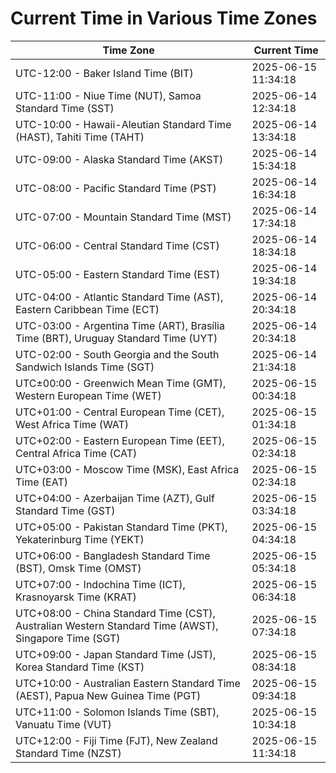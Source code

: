 # Current Time in Various Time Zones

| Time Zone | Current Time |
|-----------|--------------|
| UTC-12:00 - Baker Island Time (BIT) | 2025-06-15 11:34:18 |
| UTC-11:00 - Niue Time (NUT), Samoa Standard Time (SST) | 2025-06-14 12:34:18 |
| UTC-10:00 - Hawaii-Aleutian Standard Time (HAST), Tahiti Time (TAHT) | 2025-06-14 13:34:18 |
| UTC-09:00 - Alaska Standard Time (AKST) | 2025-06-14 15:34:18 |
| UTC-08:00 - Pacific Standard Time (PST) | 2025-06-14 16:34:18 |
| UTC-07:00 - Mountain Standard Time (MST) | 2025-06-14 17:34:18 |
| UTC-06:00 - Central Standard Time (CST) | 2025-06-14 18:34:18 |
| UTC-05:00 - Eastern Standard Time (EST) | 2025-06-14 19:34:18 |
| UTC-04:00 - Atlantic Standard Time (AST), Eastern Caribbean Time (ECT) | 2025-06-14 20:34:18 |
| UTC-03:00 - Argentina Time (ART), Brasília Time (BRT), Uruguay Standard Time (UYT) | 2025-06-14 20:34:18 |
| UTC-02:00 - South Georgia and the South Sandwich Islands Time (SGT) | 2025-06-14 21:34:18 |
| UTC±00:00 - Greenwich Mean Time (GMT), Western European Time (WET) | 2025-06-15 00:34:18 |
| UTC+01:00 - Central European Time (CET), West Africa Time (WAT) | 2025-06-15 01:34:18 |
| UTC+02:00 - Eastern European Time (EET), Central Africa Time (CAT) | 2025-06-15 02:34:18 |
| UTC+03:00 - Moscow Time (MSK), East Africa Time (EAT) | 2025-06-15 02:34:18 |
| UTC+04:00 - Azerbaijan Time (AZT), Gulf Standard Time (GST) | 2025-06-15 03:34:18 |
| UTC+05:00 - Pakistan Standard Time (PKT), Yekaterinburg Time (YEKT) | 2025-06-15 04:34:18 |
| UTC+06:00 - Bangladesh Standard Time (BST), Omsk Time (OMST) | 2025-06-15 05:34:18 |
| UTC+07:00 - Indochina Time (ICT), Krasnoyarsk Time (KRAT) | 2025-06-15 06:34:18 |
| UTC+08:00 - China Standard Time (CST), Australian Western Standard Time (AWST), Singapore Time (SGT) | 2025-06-15 07:34:18 |
| UTC+09:00 - Japan Standard Time (JST), Korea Standard Time (KST) | 2025-06-15 08:34:18 |
| UTC+10:00 - Australian Eastern Standard Time (AEST), Papua New Guinea Time (PGT) | 2025-06-15 09:34:18 |
| UTC+11:00 - Solomon Islands Time (SBT), Vanuatu Time (VUT) | 2025-06-15 10:34:18 |
| UTC+12:00 - Fiji Time (FJT), New Zealand Standard Time (NZST) | 2025-06-15 11:34:18 |
